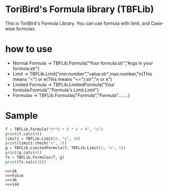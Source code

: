 # ToriBird's Formula library (TBFLib)

This is ToriBird's Formula Library.
You can use formula with limit, and Case-wise formulas.

# how to use

* Normal Formula -> TBFLib.Formula("Your formula:str","Args in your formula:str")
* Limit -> TBFLib.Limit("min:number","value:str",max:number,"n(This means "<") or e(This means "<="):str","n or e")
* Limited Formula -> TBFLib.LimitedFormula("Your formula:Formula","Formula's Limit:Limit")
* Formulas -> TBFLib.Formulas("Formula","Formula"........)

# Sample

~~~python:sample.py
f = TBFLib.Formula("x**2 + 4 * x + 4", "x")
print(f.calc(4))
limit1 = TBFLib.Limit(2, "x", 10)
print(limit1.check("x", 1))
g = TBFLib.LimitedFormula(f, TBFLib.Limit(2, "x", 5))
print(g.calc(4))
fs = TBFLib.Formulas(f, g)
print(fs.calc(10))
~~~

~~~
>>>36
>>>False
>>>36
>>>144
~~~
